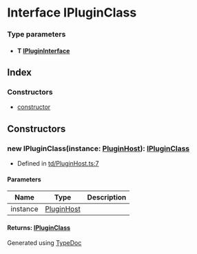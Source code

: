 # Interface IPluginClass<T>


### Type parameters

* #### T [IPluginInterface](td.iplugininterface.md)

## Index

### Constructors
* [constructor](td.ipluginclass.md#constructor)

## Constructors

### new IPluginClass(instance: [PluginHost](../classes/td.pluginhost.md)<T>): [IPluginClass](td.ipluginclass.md)
  
* Defined in [td/PluginHost.ts:7](https://github.com/kimamula/typedoc/blob/HEAD/src/td/PluginHost.ts#L7)


#### Parameters

| Name | Type | Description |
| ---- | ---- | ---- |
| instance | [PluginHost](../classes/td.pluginhost.md)<T>|  |

#### Returns: [IPluginClass](td.ipluginclass.md)


Generated using [TypeDoc](http://typedoc.io)
